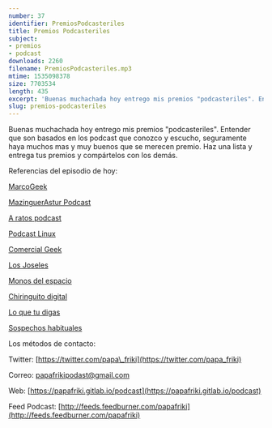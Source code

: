 ```yaml
---
number: 37
identifier: PremiosPodcasteriles
title: Premios Podcasteriles
subject:
- premios
- podcast
downloads: 2260
filename: PremiosPodcasteriles.mp3
mtime: 1535098378
size: 7703534
length: 435
excerpt: 'Buenas muchachada hoy entrego mis premios "podcasteriles". Entender que son basados en los podcast que conozco y escucho, seguramente haya muchos mas '
slug: premios-podcasteriles
---
```

Buenas muchachada hoy entrego mis premios "podcasteriles". Entender que son basados en los podcast que conozco y escucho, seguramente haya muchos mas y muy buenos que se merecen premio. Haz una lista y entrega tus premios y compártelos con los demás.  

Referencias del episodio de hoy:

[MarcoGeek](https://www.ivoox.com/podcast-marcogeek_sq_f1151977_1.html)

[MazinguerAstur Podcast](http://feeds.feedburner.com/Mazingerastur)

[A ratos podcast](http://www.ivoox.com/p_sq_f1463037_1.html)

[Podcast Linux](http://www.ivoox.com/p_sq_f1297890_1.html)  

[Comercial Geek](http://www.ivoox.com/p_sq_f143401_1.html)  

[Los Joseles](http://www.ivoox.com/p_sq_f1280363_1.html)  

[Monos del espacio](http://www.ivoox.com/p_sq_f1148042_1.html)  

[Chiringuito digital](http://www.ivoox.com/p_sq_f197142_1.html)  

[Lo que tu digas](http://www.ivoox.com/p_sq_f1424550_1.html)  

[Sospechos habituales](http://www.ivoox.com/p_sq_f1564393_1.html)  

Los métodos de contacto:  

Twitter: [https://twitter.com/papa\_friki](https://twitter.com/papa_friki)

Correo: [papafrikipodast@gmail.com](https://archive.org/details/papafrikipodast@gmail.com)

Web: [https://papafriki.gitlab.io/podcast](https://papafriki.gitlab.io/podcast)

Feed Podcast: [http://feeds.feedburner.com/papafriki](http://feeds.feedburner.com/papafriki)